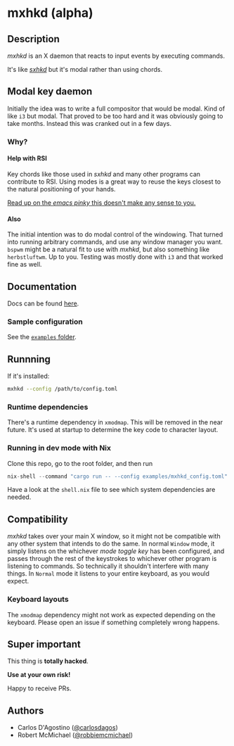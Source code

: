 # mxhkd (alpha)

## Description

_mxhkd_ is an X daemon that reacts to input events by executing commands.

It's like [_sxhkd_](https://github.com/baskerville/sxhkd) but it's modal
rather than using chords.

## Modal key daemon

Initially the idea was to write a full compositor that would be modal.
Kind of like `i3` but modal. That proved to be too hard and it was
obviously going to take months. Instead this was cranked out in a few
days.

### Why?

#### Help with RSI

Key chords like those used in _sxhkd_ and many other programs can
contribute to RSI. Using modes is a great way to reuse the keys
closest to the natural positioning of your hands.

[Read up on the _emacs pinky_ this doesn't make any sense to
you.](https://en.wikipedia.org/wiki/Emacs#Emacs_pinky)

#### Also

The initial intention was to do modal control of the windowing.
That turned into running arbitrary commands, and use any window
manager you want. `bspwm` might be a natural fit to use with _mxhkd_,
but also something like `herbstluftwm`. Up to you. Testing was mostly
done with `i3` and that worked fine as well.

## Documentation

Docs can be found [here](https://carlosdagos.github.io/mxhkd).

### Sample configuration

See the [`examples` folder](./examples).

## Runnning

If it's installed:

```bash
mxhkd --config /path/to/config.toml
```

### Runtime dependencies

There's a runtime dependency in `xmodmap`. This will be removed
in the near future. It's used at startup to determine the key code
to character layout.

### Running in dev mode with Nix

Clone this repo, go to the root folder, and then run

``` nix
nix-shell --command "cargo run -- --config examples/mxhkd_config.toml"
```

Have a look at the `shell.nix` file to see which system
dependencies are needed.

## Compatibility

_mxhkd_ takes over your main X window, so it might not be compatible with
any other system that intends to do the same. In normal `Window` mode, it
simply listens on the whichever _mode toggle key_ has been configured, and
passes through the rest of the keystrokes to whichever other program is
listening to commands. So technically it shouldn't interfere with many
things. In `Normal` mode it listens to your entire keyboard, as you
would expect.

### Keyboard layouts

The `xmodmap` dependency might not work as expected depending on the keyboard.
Please open an issue if something completely wrong happens.

## Super important

This thing is **totally hacked**.

**Use at your own risk!**

Happy to receive PRs.

## Authors

* Carlos D'Agostino ([@carlosdagos](https://github.com/carlosdagos))
* Robert McMichael ([@robbiemcmichael](https://github.com/robbiemcmichael))
